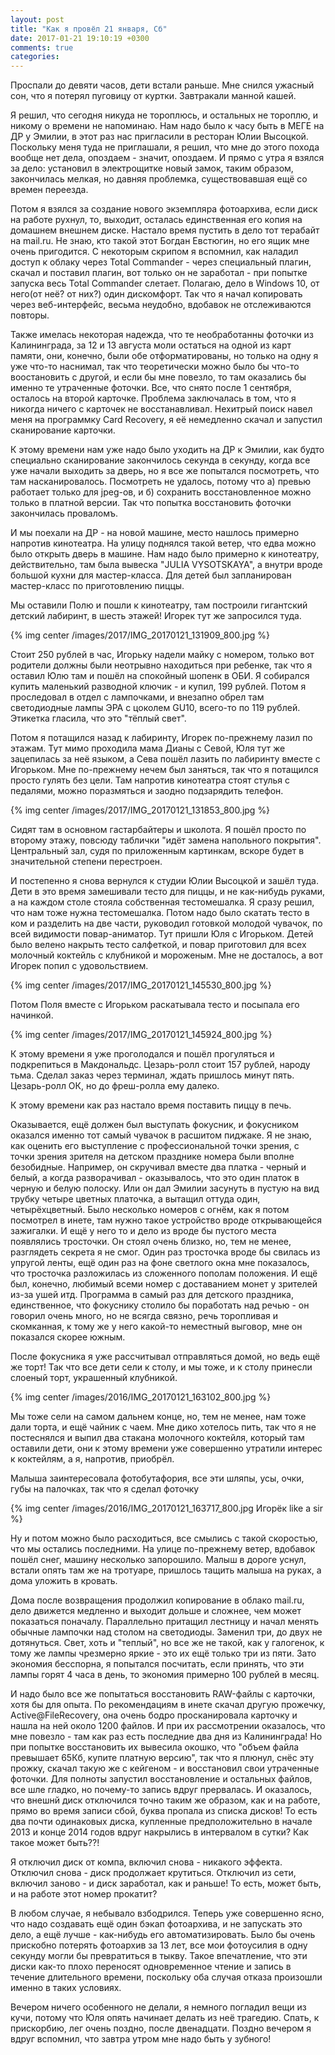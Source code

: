 ```yaml
---
layout: post
title: "Как я провёл 21 января, Сб"
date: 2017-01-21 19:10:19 +0300
comments: true
categories: 
---
```

Проспали до девяти часов, дети встали раньше. Мне снился ужасный сон, что я потерял пуговицу от куртки. Завтракали манной кашей.

Я решил, что сегодня никуда не тороплюсь, и остальных не тороплю, и никому о времени не напоминаю. Нам надо было к часу быть в МЕГЕ на ДР у Эмилии, в этот раз нас пригласили в ресторан Юлии Высоцкой. Поскольку меня туда не приглашали, я решил, что мне до этого похода вообще нет дела, опоздаем - значит, опоздаем. И прямо с утра я взялся за дело: установил в электрощитке новый замок, таким образом, закончилась мелкая, но давняя проблемка, существовавшая ещё со времен переезда. 

Потом я взялся за создание нового экземпляра фотоархива, если диск на работе рухнул, то, выходит, осталась единственная его копия на домашнем внешнем диске. Настало время пустить в дело тот терабайт на mail.ru. Не знаю, кто такой этот Богдан Евстюгин, но его ящик мне очень пригодится. С некоторым скрипом я вспомнил, как наладил доступ к облаку через Total Commander - через специальный плагин, скачал и поставил плагин, вот только он не заработал - при попытке запуска весь Total Commander слетает. Полагаю, дело в Windows 10, от него(от неё? от них?) один дискомфорт. Так что я начал копировать через веб-интерфейс, весьма неудобно, вдобавок не отслеживаются повторы.

Также имелась некоторая надежда, что те необработанны фоточки из Калининграда, за 12 и 13 августа моли остаться на одной из карт памяти, они, конечно, были обе отформатированы, но только на одну я уже что-то наснимал, так что теоретически можно было бы что-то воостановить с другой, и если бы мне повезло, то там оказались бы именно те утраченные фоточки. Все, что снято после 1 сентября, осталось на второй карточке. Проблема заключалась в том, что я никогда ничего с карточек не восстанавливал. Нехитрый поиск навел меня на программку Card Recovery, я её немедленно скачал и запустил сканирование карточки. 

К этому времени нам уже надо было уходить на ДР к Эмилии, как будто специально сканирование закончилось секунда в секунду, когда все уже начали выходить за дверь, но я все же попытался посмотреть, что там насканировалось. Посмотреть не удалось, потому что а) превью работает только для jpeg-ов, и б) сохранить восстановленное можно только в платной версии. Так что попытка восстановить фоточки закончилась проваломъ.

И мы поехали на ДР - на новой машине, место нашлось примерно напротив кинотеатра. На улицу поднялся такой ветер, что едва можно было открыть дверь в машине. Нам надо было примерно к кинотеатру, действительно, там была вывеска "JULIA VYSOTSKAYA", а внутри вроде большой кухни для мастер-класса. Для детей был запланирован мастер-класс по приготовлению пиццы. 

Мы оставили Полю и пошли к кинотеатру, там построили гигантский детский лабиринт, в шесть этажей! Игорек тут же запросился туда.

{% img center /images/2017/IMG_20170121_131909_800.jpg %}

Стоит 250 рублей в час, Игорьку надели майку с номером, только вот родители должны были неотрывно находиться при ребенке, так что я оставил Юлю там и пошёл на спокойный шопенк в ОБИ. Я собирался купить маленький разводной ключик - и купил, 199 рублей. Потом я проследовал в отдел с лампочками, и внезапно обрел там светодиодные лампы ЭРА с цоколем GU10, всего-то по 119 рублей. Этикетка гласила, что это "тёплый свет".

Потом я потащился назад к лабиринту, Игорек по-прежнему лазил по этажам. Тут мимо проходила мама Дианы с Севой, Юля тут же зацепилась за неё языком, а Сева пошёл лазить по лабиринту вместе с Игорьком. Мне по-прежнему нечем был заняться, так что я потащился просто гулять без цели. Там напротив кинотеатра стоят стулья с педалями, можно поразмяться и заодно подзарядить телефон.

{% img center /images/2017/IMG_20170121_131853_800.jpg %}

Сидят там в основном гастарбайтеры и школота. Я пошёл просто по второму этажу, повсюду таблички "идёт замена напольного покрытия". Центральный зал, судя по приложенным картинкам, вскоре будет в значительной степени перестроен.

И постепенно я снова вернулся к студии Юлии Высоцкой и зашёл туда. Дети в это время замешивали тесто для пиццы, и не как-нибудь руками, а на каждом столе стояла собственная тестомешалка. Я сразу решил, что нам тоже нужна тестомешалка. Потом надо было скатать тесто в ком и разделить на две части, руководил готовкой молодой чувачок, по всей видимости повар-аниматор. Тут пришли Юля с Игорьком. Детей было велено накрыть тесто салфеткой, и повар приготовил для всех молочный коктейль с клубникой и мороженым. Мне не досталось, а вот Игорек попил с удовольствием.

{% img center /images/2017/IMG_20170121_145530_800.jpg %}

Потом Поля вместе с Игорьком раскатывала тесто и посыпала его начинкой. 

{% img center /images/2017/IMG_20170121_145924_800.jpg %}

К этому времени я уже проголодался и пошёл прогуляться и подкрепиться в Макдональдс. Цезарь-ролл стоит 157 рублей, народу тьма. Сделал заказ через терминал, ждать пришлось минут пять. Цезарь-ролл ОК, но до фреш-ролла ему далеко.

К этому времени как раз настало время поставить пиццу в печь. 

Оказывается, ещё должен был выступать фокусник, и фокусником оказался именно тот самый чувачок в расшитом пиджаке. Я не знаю, как оценить его выступление с профессиональной точки зрения, с точки зрения зрителя на детском празднике номера были вполне безобидные. Например, он скручивал вместе два платка - черный и белый, а когда разворачивал - оказывалось, что это один платок в черную и белую полоску. Или он дал Эмилии засунуть в пустую на вид трубку четыре цветных платочка, а вытащил оттуда один, четырёхцветный. Было несколько номеров с огнём, как я потом посмотрел в инете, там нужно такое устройство вроде открывающейся зажигалки. И ещё у него то и дело из вроде бы пустого места появлялись тросточки. Он стоял очень близко, но, тем не менее, разглядеть секрета я не смог. Один раз тросточка вроде бы свилась из упругой ленты, ещё один раз на фоне светлого окна мне показалось, что тросточка разложилась из сложенного пополам положения. И ещё был, конечно, любимый всеми номер с доставанием монет у зрителей из-за ушей итд. Программа в самый раз для детского праздника, единственное, что фокуснику столило бы поработать над речью - он говорил очень много, но не всягда связно, речь торопливая и скомканная, к тому же у него какой-то неместный выговор, мне он показался скорее южным.   

После фокусника я уже рассчитывал отправляться домой, но ведь ещё же торт! Так что все дети сели к столу, и мы тоже, и к столу принесли слоеный торт, украшенный клубникой. 

{% img center /images/2016/IMG_20170121_163102_800.jpg %}

Мы тоже сели на самом дальнем конце, но, тем не менее, нам тоже дали торта, и ещё чайник с чаем. Мне дико хотелось пить, так что я не постеснялся и выпил два стакана молочного коктейля, который там оставили дети, они к этому времени уже совершенно утратили интерес к коктейлям, а я, напротив, приобрёл. 

Малыша заинтересовала фотобутафория, все эти шляпы, усы, очки, губы на палочках, так что я сделал фоточку 

{% img center /images/2016/IMG_20170121_163717_800.jpg Игорёк like a sir %}

Ну и потом можно было расходиться, все смылись с такой скоростью, что мы остались последними. На улице по-прежнему ветер, вдобавок пошёл снег, машину несколько запорошило. Малыш в дороге уснул, встали опять там же на тротуаре, пришлось тащить малыша на руках, а дома уложить в кровать.

Дома после возвращения продолжил копирование в облако mail.ru, дело движется медленно и выходит дольше и сложнее, чем может показаться поначалу. Параллельно притащил лестницу и начал менять обычные лампочки над столом на светодиоды. Заменил три, до двух не дотянуться. Свет, хоть и "теплый", но все же не такой, как у галогенок, к тому же лампы чрезмерно яркие - это их ещё только три из пяти. Зато экономия бесспорна, я попытался посчитать, если принять, что эти лампы горят 4 часа в день, то экономия примерно 100 рублей в месяц.

И надо было все же попытаться восстановить RAW-файлы с карточки, хотя бы для опыта. По рекомендациям в инете скачал другую прожечку, Active@FileRecovery, она очень бодро просканировала карточку и нашла на ней около 1200 файлов. И при их рассмотрении оказалось, что мне повезло - там как раз есть последние два дня из Калининграда! Но при попытке восстановить их вывесила окошко, что "объем файла превышает 65Кб, купите платную версию", так что я плюнул, снёс эту прожку, скачал такую же с кейгеном - и восстановил свои утраченные фоточки. Для полноты запустил восстановление и остальных файлов, все шле гладко, но почему-то запись вдруг прервалась. И оказалось, что внешнй диск отключился точно таким же образом, как и на работе, прямо во время записи сбой, буква пропала из списка дисков! То есть два почти одинаковых диска, купленные предположительно в начале 2013 и конце 2014 годов вдруг накрылись в интервалом в сутки? Как такое может быть??!

Я отключил диск от компа, включил снова - никакого эффекта. Отключил снова - диск продолжает крутиться. Отключил из сети, включил заново - и диск заработал, как и раньше! То есть, может быть, и на работе этот номер прокатит?

В любом случае, я небывало взбодрился. Теперь уже совершенно ясно, что надо создавать ещё один бэкап фотоархива, и не запускать это дело, а ещё лучше - как-нибудь его автоматизировать. Было бы очень прискобно потерять фотоархив за 13 лет, все мои фотоусилия в одну секунду могли бы превратиться в тыкву. Такое впечатление, что эти диски как-то плохо переносят одновременное чтение и запись в течение длительного времени, поскольку оба случая отказа произошли именно в таких условиях. 

Вечером ничего особенного не делали, я немного погладил вещи из кучи, потому что Юля опять начинает делать из неё трагедию. Спать, к прискорбию, лег очень поздно, после двенадцати. Поздно вечером я вдруг вспомнил, что завтра утром мне надо быть у зубного!